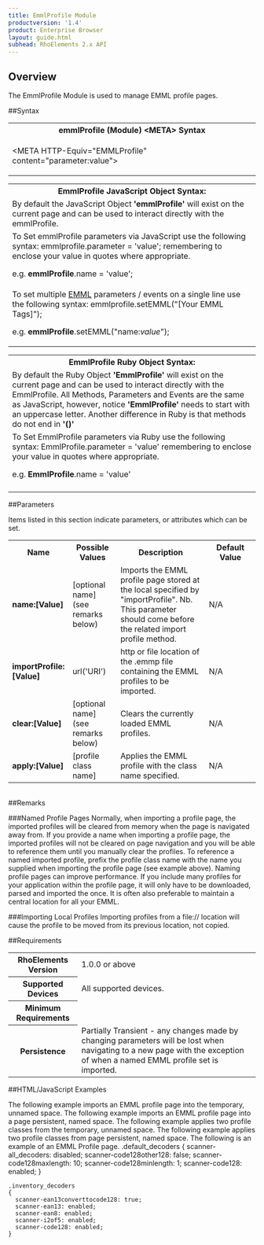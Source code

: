 ```yaml
---
title: EmmlProfile Module
productversion: '1.4'
product: Enterprise Browser
layout: guide.html
subhead: RhoElements 2.x API
---
```


## Overview
The EmmlProfile Module is used to manage EMML profile pages.

##Syntax

<table class="re-table"><tr><th class="tableHeading">emmlProfile (Module) &lt;META&gt; Syntax
</th></tr><tr><td class="clsSyntaxCells clsOddRow"><p>&lt;META HTTP-Equiv="EMMLProfile" content="parameter:value"&gt;</p></td></tr></table>
<table class="re-table"><tr><th class="tableHeading">EmmlProfile JavaScript Object Syntax:</th></tr><tr><td class="clsSyntaxCells clsOddRow">
By default the JavaScript Object <b>'emmlProfile'</b> will exist on the current page and can be used to interact directly with the emmlProfile.
</td></tr><tr><td class="clsSyntaxCells clsEvenRow">
To Set emmlProfile parameters via JavaScript use the following syntax: emmlprofile.parameter = 'value'; remembering to enclose your value in quotes where appropriate.  
<P />e.g. <b>emmlProfile</b>.name = 'value';
</td></tr><tr><td class="clsSyntaxCells clsOddRow">							
To set multiple <a href="/rhoelements/EMMLOverview">EMML</a> parameters / events on a single line use the following syntax: emmlprofile.setEMML("[Your EMML Tags]");
<P />
e.g. <b>emmlProfile</b>.setEMML("name:<i>value</i>");							
</td></tr></table>

<table class="re-table"><tr><th class="tableHeading">EmmlProfile Ruby Object Syntax:</th></tr><tr><td class="clsSyntaxCells clsOddRow">
By default the Ruby Object <b>'EmmlProfile'</b> will exist on the current page and can be used to interact directly with the EmmlProfile. All Methods, Parameters and Events are the same as JavaScript, however, notice <b>'EmmlProfile'</b> needs to start with an uppercase letter. Another difference in Ruby is that methods do not end in <b>'()'</b></td></tr><tr><td class="clsSyntaxCells clsEvenRow">
To Set EmmlProfile parameters via Ruby use the following syntax: EmmlProfile.parameter = 'value' remembering to enclose your value in quotes where appropriate.  
<P />e.g. <b>EmmlProfile</b>.name = 'value'
</td></tr><tr><td class="clsSyntaxCells clsOddRow" /></tr></table>




##Parameters


Items listed in this section indicate parameters, or attributes which can be set.
<table class="re-table"><col width="20%" /><col width="20%" /><col width="38%" /><col width="22%" /><tr><th class="tableHeading">Name</th><th class="tableHeading">Possible Values</th><th class="tableHeading">Description</th><th class="tableHeading">Default Value</th></tr><tr><td class="clsSyntaxCells clsOddRow"><b>name:[Value]
</b></td><td class="clsSyntaxCells clsOddRow">[optional name] (see remarks below)</td><td class="clsSyntaxCells clsOddRow">Imports the EMML profile page stored at the local specified by "importProfile". Nb. This parameter should come before the related import profile method.</td><td class="clsSyntaxCells clsOddRow">N/A</td></tr><tr><td class="clsSyntaxCells clsEvenRow"><b>importProfile:[Value]
</b></td><td class="clsSyntaxCells clsEvenRow">url('URI')</td><td class="clsSyntaxCells clsEvenRow">http or file location of the .emmp file containing the EMML profiles to be imported.</td><td class="clsSyntaxCells clsEvenRow">N/A</td></tr><tr><td class="clsSyntaxCells clsOddRow"><b>clear:[Value]
</b></td><td class="clsSyntaxCells clsOddRow">[optional name] (see remarks below)</td><td class="clsSyntaxCells clsOddRow">Clears the currently loaded EMML profiles.</td><td class="clsSyntaxCells clsOddRow">N/A</td></tr><tr><td class="clsSyntaxCells clsEvenRow"><b>apply:[Value]
</b></td><td class="clsSyntaxCells clsEvenRow">[profile class name]</td><td class="clsSyntaxCells clsEvenRow">Applies the EMML profile with the class name specified. </td><td class="clsSyntaxCells clsEvenRow">N/A</td></tr></table>
<table class="re-table"><col width="78%" /><col width="8%" /><col width="1%" /><col width="5%" /><col width="1%" /><col width="5%" /><col width="2%" /></table>




##Remarks


###Named Profile Pages
Normally, when importing a profile page, the imported profiles will be cleared from memory when the page is navigated away from. If you provide a name when importing a profile page, the imported profiles will not be cleared on page navigation and you will be able to reference them until you manually clear the profiles. To reference a named imported profile, prefix the profile class name with the name you supplied when importing the profile page (see example above). Naming profile pages can improve performance. If you include many profiles for your application within the profile page, it will only have to be downloaded, parsed and imported the once. It is often also preferable to maintain a central location for all your EMML.


###Importing Local Profiles
Importing profiles from a file:// location will cause the profile to be moved from its previous location, not copied.




##Requirements

<table class="re-table"><tr><th class="tableHeading">RhoElements Version</th><td class="clsSyntaxCell clsEvenRow">1.0.0 or above
</td></tr><tr><th class="tableHeading">Supported Devices</th><td class="clsSyntaxCell clsOddRow">All supported devices.</td></tr><tr><th class="tableHeading">Minimum Requirements</th><td class="clsSyntaxCell clsOddRow" /></tr><tr><th class="tableHeading">Persistence</th><td class="clsSyntaxCell clsEvenRow">Partially Transient - any changes made by changing parameters will be lost when navigating to a new page with the exception of when a named EMML profile set is imported.</td></tr></table>


##HTML/JavaScript Examples

The following example imports an EMML profile page into the temporary, unnamed space.
<META HTTP-Equiv="EMMLProfile" Content="importProfile:url('http://myserver/scannerparams.emmp');">
The following example imports an EMML profile page into a page persistent, named space.
<META HTTP-Equiv="EMMLProfile" Content="name:scanner_params;importProfile:url('http://myserver/scannerparams.emmp');">
The following example applies two profile classes from the temporary, unnamed space.
<META HTTP-Equiv="EMMLProfile" Content="apply:default_decoders;">
	<META HTTP-Equiv="EMMLProfile" Content="apply:inventory_decoders;">
The following example applies two profile classes from page persistent, named space.
<META HTTP-Equiv="EMMLProfile" Content="apply:scanner_params.default_decoders;">
	<META HTTP-Equiv="EMMLProfile" Content="apply:scanner_params.inventory_decoders;">
The following is an example of an EMML Profile page.
.default_decoders
	{
	  scanner-all_decoders: disabled;
	  scanner-code128other128: false;
	  scanner-code128maxlength: 10;
	  scanner-code128minlength: 1;
	  scanner-code128: enabled;
	}
	
	.inventory_decoders
	{
	  scanner-ean13converttocode128: true;
	  scanner-ean13: enabled;
	  scanner-ean8: enabled;
	  scanner-i2of5: enabled;
	  scanner-code128: enabled;
	}





